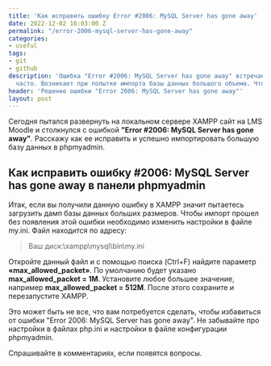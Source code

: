 ```yaml
---
title: 'Как исправить ошибку Error #2006: MySQL Server has gone away'
date: 2022-12-02 16:03:00 Z
permalink: "/error-2006-mysql-server-has-gone-away"
categories:
- useful
tags:
- git
- github
description: 'Ошибка "Error #2006: MySQL Server has gone away" встречается достаточно
  часто. Возникает при попытке импорта базы данных большого объема. Что ее исправить...'
header: 'Решение ошибки "Error 2006: MySQL Server has gone away"'
layout: post
---
```


Сегодня пытался развернуть на локальном сервере XAMPP сайт на LMS Moodle и столкнулся с ошибкой **"Error #2006: MySQL Server has gone away"**. Расскажу как ее исправить и успешно импортировать большую базу данных в phpmyadmin.

## Как исправить ошибку #2006: MySQL Server has gone away в панели phpmyadmin

Итак,  если вы получили данную ошибку в XAMPP значит пытаетесь загрузить дамп базы данных больших размеров. Чтобы импорт прошел без появления этой ошибки необходимо изменить настройки в файле my.ini. Файл находится по адресу: 

> Ваш диск:\xampp\mysql\bin\my.ini

Откройте данный файл и с помощью поиска (Ctrl+F) найдите параметр **«max_allowed_packet»**. По умолчанию будет указано **max_allowed_packet = 1М**. Установите любое большее значение, например **max_allowed_packet = 512М**. После этого сохраните и перезапустите XAMPP.

Это может быть не все, что вам потребуется сделать, чтобы избавиться от ошибки "Error 2006: MySQL Server has gone away". Не забывайте про настройки в файлах php.ini и настройки в файле конфигурации phpmyadmin.

Спрашивайте в комментариях, если появятся вопросы.
